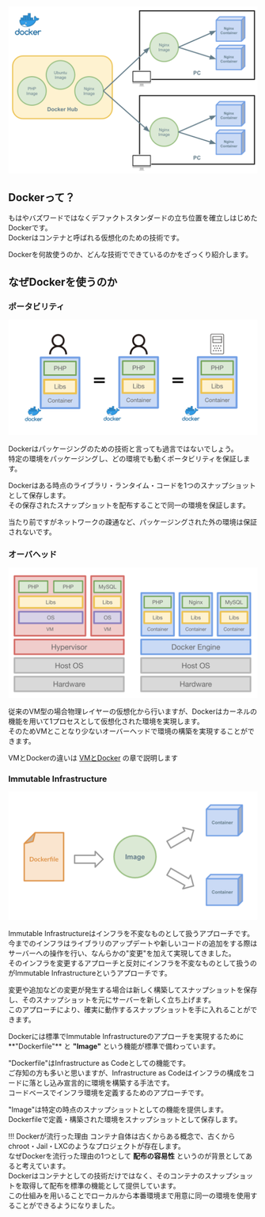 ![map](imgs/map.png)

## Dockerって？
もはやバズワードではなくデファクトスタンダードの立ち位置を確立しはじめたDockerです。  
Dockerはコンテナと呼ばれる仮想化のための技術です。

Dockerを何故使うのか、どんな技術でできているのかをざっくり紹介します。


## なぜDockerを使うのか

### ポータビリティ
![portability](imgs/portability.png)

Dockerはパッケージングのための技術と言っても過言ではないでしょう。  
特定の環境をパッケージングし、どの環境でも動くポータビリティを保証します。

Dockerはある時点のライブラリ・ランタイム・コードを1つのスナップショットとして保存します。  
その保存されたスナップショットを配布することで同一の環境を保証します。

当たり前ですがネットワークの疎通など、パッケージングされた外の環境は保証されないです。

### オーバヘッド
![vm-docker](imgs/vm-docker.png)

従来のVM型の場合物理レイヤーの仮想化から行いますが、Dockerはカーネルの機能を用いて1プロセスとして仮想化された環境を実現します。  
そのためVMとことなり少ないオーバーヘッドで環境の構築を実現することができます。

VMとDockerの違いは [VMとDocker](../vm-docker) の章で説明します

### Immutable Infrastructure
![IaC](imgs/iac.png)

Immutable Infrastructureはインフラを不変なものとして扱うアプローチです。  
今までのインフラはライブラリのアップデートや新しいコードの追加をする際はサーバーへの操作を行い、なんらかの"変更"を加えて実現してきました。  
そのインフラを変更するアプローチと反対にインフラを不変なものとして扱うのがImmutable Infrastructureというアプローチです。  

変更や追加などの変更が発生する場合は新しく構築してスナップショットを保存し、そのスナップショットを元にサーバーを新しく立ち上げます。  
このアプローチにより、確実に動作するスナップショットを手に入れることができます。  

Dockerには標準でImmutable Infrastructureのアプローチを実現するために**"Dockerfile"** と **"Image"** という機能が標準で備わっています。  

"Dockerfile"はInfrastructure as Codeとしての機能です。  
ご存知の方も多いと思いますが、Infrastructure as Codeはインフラの構成をコードに落とし込み宣言的に環境を構築する手法です。  
コードベースでインフラ環境を定義するためのアプローチです。

"Image"は特定の時点のスナップショットとしての機能を提供します。  
Dockerfileで定義・構築された環境をスナップショットとして保存します。

!!! Dockerが流行った理由
    コンテナ自体は古くからある概念で、古くからchroot・Jail・LXCのようなプロジェクトが存在します。  
    なぜDockerを流行った理由の1つとして **配布の容易性** というのが背景としてあると考えています。  
    Dockerはコンテナとしての技術だけではなく、そのコンテナのスナップショットを取得して配布を標準の機能として提供しています。  
    この仕組みを用いることでローカルから本番環境まで用意に同一の環境を使用することができるようになりました。
